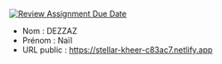 [![Review Assignment Due Date](https://classroom.github.com/assets/deadline-readme-button-24ddc0f5d75046c5622901739e7c5dd533143b0c8e959d652212380cedb1ea36.svg)](https://classroom.github.com/a/pzZOQLNv)
- Nom : DEZZAZ
- Prénom : Naïl
- URL public : https://stellar-kheer-c83ac7.netlify.app

